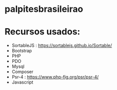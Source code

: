 # palpitesbrasileirao

# Recursos usados:
- SortableJS : https://sortablejs.github.io/Sortable/
- Bootstrap
- PHP
- PDO
- Mysql
- Composer
- Psr-4 : https://www.php-fig.org/psr/psr-4/
- Javascript
